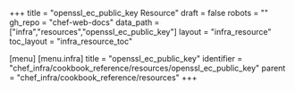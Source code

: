 +++
title = "openssl_ec_public_key Resource"
draft = false
robots = ""
gh_repo = "chef-web-docs"
data_path = ["infra","resources","openssl_ec_public_key"]
layout = "infra_resource"
toc_layout = "infra_resource_toc"

[menu]
  [menu.infra]
    title = "openssl_ec_public_key"
    identifier = "chef_infra/cookbook_reference/resources/openssl_ec_public_key"
    parent = "chef_infra/cookbook_reference/resources"
+++

<!-- The contents of this page are automatically generated from the openssl_ec_public_key.yaml file in the data directory. -->
<!-- To suggest a change, edit the https://github.com/chef/chef/blob/master/lib/chef/resource/openssl_ec_public_key.rb file
      and submit a pull request to the https://github.com/chef/chef repository. -->

